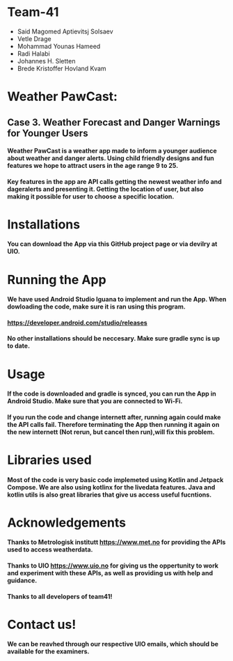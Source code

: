 # Team-41
* Said Magomed Aptievitsj Solsaev
* Vetle Drage
* Mohammad Younas Hameed
* Radi Halabi
* Johannes H. Sletten
* Brede Kristoffer Hovland Kvam

# Weather PawCast: 
## Case 3. Weather Forecast and Danger Warnings for Younger Users

#### Weather PawCast is a weather app made to inform a younger audience about weather and danger alerts. Using child friendly designs and fun features we hope to attract users in the age range 9 to 25.

#### Key features in the app are API calls getting the newest weather info and dageralerts and presenting it. Getting the location of user, but also making it possible for user to choose a specific location.

# Installations
#### You can download the App via this GitHub project page or via devilry at UIO.

# Running the App
#### We have used Android Studio Iguana to implement and run the App. When dowloading the code, make sure it is ran using this program. 
#### https://developer.android.com/studio/releases
#### No other installations should be neccesary. Make sure gradle sync is up to date. 

# Usage 
#### If the code is downloaded and gradle is synced, you can run the App in Android Studio. Make sure that you are connected to Wi-Fi. 
#### If you run the code and change internett after, running again could make the API calls fail. Therefore terminating the App then running it again on the new internett (Not rerun, but cancel then run),will fix this problem.

# Libraries used
#### Most of the code is very basic code implemeted using Kotlin and Jetpack Compose. We are also using kotlinx for the livedata features. Java and kotlin utils is also great libraries that give us access useful fucntions.

# Acknowledgements
#### Thanks to Metrologisk institutt https://www.met.no for providing the APIs used to access weatherdata. 
#### Thanks to UIO https://www.uio.no for giving us the oppertunity to work and experiment with these APIs, as well as providing us with help and guidance. 
#### Thanks to all developers of team41!

# Contact us!
#### We can be reavhed through our respective UIO emails, which should be available for the examiners. 

